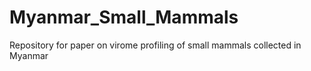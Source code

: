 # Myanmar_Small_Mammals
Repository for paper on virome profiling of small mammals collected in Myanmar
